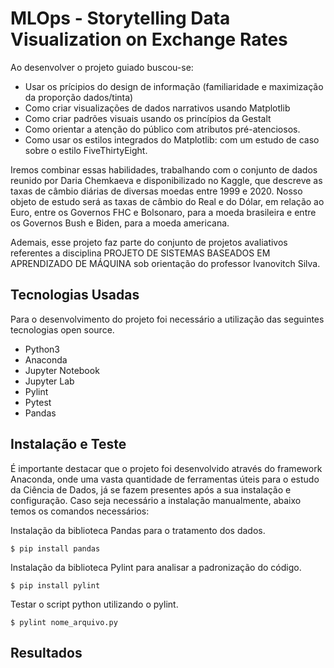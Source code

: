 # MLOps - Storytelling Data Visualization on Exchange Rates

Ao desenvolver o projeto guiado buscou-se:
 - Usar os prícipios do design de informação (familiaridade e maximização da proporção dados/tinta)
 - Como criar visualizações de dados narrativos usando Matplotlib
 - Como criar padrões visuais usando os princípios da Gestalt
 - Como orientar a atenção do público com atributos pré-atenciosos.
 - Como usar os estilos integrados do Matplotlib: com um estudo de caso sobre o estilo FiveThirtyEight.

Iremos combinar essas habilidades, trabalhando com o conjunto de dados reunido por Daria Chemkaeva e disponibilizado no Kaggle, que descreve as taxas de câmbio diárias de diversas moedas entre 1999 e 2020. Nosso objeto de estudo será as taxas de câmbio do Real e do Dólar, em relação ao Euro, entre os Governos FHC e Bolsonaro, para a moeda brasileira e entre os Governos Bush e Biden, para a moeda americana.

Ademais, esse projeto faz parte do conjunto de projetos avaliativos referentes a disciplina PROJETO DE SISTEMAS BASEADOS EM APRENDIZADO DE MÁQUINA sob orientação do professor Ivanovitch Silva.

## Tecnologias Usadas

Para o desenvolvimento do projeto foi necessário a utilização das seguintes tecnologias open source.

- Python3
- Anaconda
- Jupyter Notebook
- Jupyter Lab
- Pylint
- Pytest
- Pandas

## Instalação e Teste

É importante destacar que o projeto foi desenvolvido através do framework Anaconda, onde uma vasta quantidade de ferramentas úteis para o estudo da Ciência de Dados, já se fazem presentes após a sua instalação e configuração. Caso seja necessário a instalação manualmente, abaixo temos os comandos necessários:

Instalação da biblioteca Pandas para o tratamento dos dados.
```shell
$ pip install pandas
```
Instalação da biblioteca Pylint para analisar a padronização do código.
```shell
$ pip install pylint
```
Testar o script python utilizando o pylint.
```shell
$ pylint nome_arquivo.py
```
## Resultados





